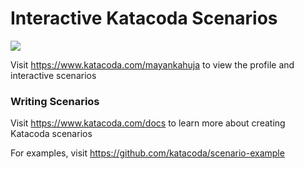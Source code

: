 # Interactive Katacoda Scenarios

[![](http://shields.katacoda.com/katacoda/mayankahuja/count.svg)](https://www.katacoda.com/mayankahuja "Get your profile on Katacoda.com")

Visit https://www.katacoda.com/mayankahuja to view the profile and interactive scenarios

### Writing Scenarios
Visit https://www.katacoda.com/docs to learn more about creating Katacoda scenarios

For examples, visit https://github.com/katacoda/scenario-example
